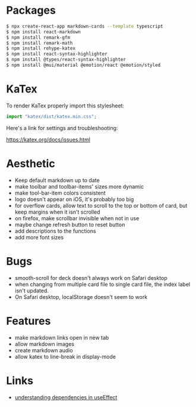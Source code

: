 # Packages

```bash
$ npx create-react-app markdown-cards --template typescript
$ npm install react-markdown
$ npm install remark-gfm
$ npm install remark-math
$ npm install rehype-katex
$ npm install react-syntax-highlighter
$ npm install @types/react-syntax-highlighter
$ npm install @mui/material @emotion/react @emotion/styled
```

# KaTex

To render KaTex properly import this stylesheet:

```javascript
import "katex/dist/katex.min.css"; 
```

Here's a link for settings and troubleshooting:

https://katex.org/docs/issues.html 

# Aesthetic  

- Keep default markdown up to date
- make toolbar and toolbar-items' sizes more dynamic
- make tool-bar-item colors consistent 
- logo doesn't appear on iOS, it's probably too big
- for overflow cards, allow text to scroll to the top or bottom of card, but keep margins when it isn't scrolled
- on firefox, make scrollbar invisible when not in use
- maybe change refresh button to reset button
- add descriptions to the functions
- add more font sizes

# Bugs

- smooth-scroll for deck doesn't always work on Safari desktop
- when changing from multiple card file to single card file, the index label isn't updated.
- On Safari desktop, localStorage doesn't seem to work

# Features

- make markdown links open in new tab
- allow markdown images
- create markdown audio 
- allow katex to line-break in display-mode

# Links

- [understanding dependencies in useEffect](https://blog.bitsrc.io/understanding-dependencies-in-useeffect-7afd4df37c96)
